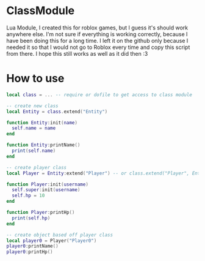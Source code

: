 # ClassModule
Lua Module, I created this for roblox games, but I guess it's should work anywhere else.
I'm not sure if everything is working correctly, because I have been doing this for a long time. I left it on the github only because I needed it so that I would not go to Roblox every time and copy this script from there.
I hope this still works as well as it did then :3

# How to use
```lua
local class = ... -- require or dofile to get access to class module

-- create new class
local Entity = class.extend("Entity")

function Entity:init(name)
  self.name = name
end

function Entity:printName()
  print(self.name)
end

-- create player class
local Player = Entity:extend("Player") -- or class.extend("Player", Entity)

function Player:init(username)
  self.super:init(username)
  self.hp = 10
end

function Player:printHp()
  print(self.hp)
end

-- create object based off player class
local player0 = Player("Player0")
player0:printName()
player0:printHp()
```
